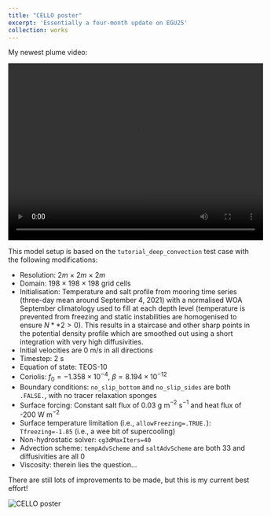 ```yaml
---
title: "CELLO poster"
excerpt: 'Essentially a four-month update on EGU25'
collection: works
---
```


My newest plume video:

<video width="519" height="360" controls>
  <source src="/files/plume2D_mrb_052_T.mp4" type="video/mp4">
  Your browser does not support the video tag.
</video>

This model setup is based on the `tutorial_deep_convection` test case with the following modifications:
 * Resolution: $2 m$ $\times$ $2 m$ $\times$ $2 m$
 * Domain: $198$ $\times$ $198$ $\times$ $198$ grid cells
 * Initialisation: Temperature and salt profile from mooring time series (three-day mean around September 4, 2021) with a normalised WOA September climatology used to fill at each depth level (temperature is prevented from freezing and static instabilities are homogenised to ensure $N**2 > 0$). This results in a staircase and other sharp points in the potential density profile which are smoothed out using a short integration with very high diffusivities.
 * Initial velocities are $0$ m/s in all directions 
 * Timestep: $2$ s
 * Equation of state: TEOS-10
 * Coriolis: $f_0=-1.358 \times 10^{-4}$, $\beta=8.194 \times 10^{-12}$
 * Boundary conditions: `no_slip_bottom` and `no_slip_sides` are both `.FALSE.`, with no tracer relaxation sponges
 * Surface forcing: Constant salt flux of $0.03$ g m$^{-2}$ s$^{-1}$ and heat flux of -$200$ W m$^{-2}$
 * Surface temperature limitation (i.e., `allowFreezing=.TRUE.`): `Tfreezing=-1.85` (i.e., a wee bit of supercooling)
 * Non-hydrostatic solver: `cg3dMaxIters=40` 
 * Advection scheme: `tempAdvScheme` and `saltAdvScheme` are both $33$ and diffusivities are all $0$
 * Viscosity: therein lies the question... 

There are still lots of improvements to be made, but this is my current best effort!

![CELLO poster](/images/RowanBrown_EGU25_poster_final.png)